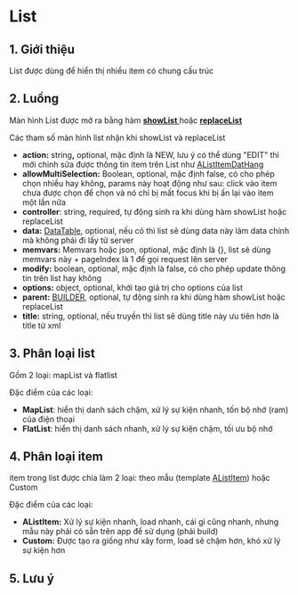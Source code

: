 # List

## 1. Giới thiệu

List được dùng để hiển thị nhiều item có chung cấu trúc

## 2. Luồng

Màn hình List được mở ra bằng hàm [**showList** ](../builder/phuong-thuc/showlist.md)hoặc [**replaceList**](../builder/phuong-thuc/replacelist.md)

Các tham số màn hình list nhận khi showList và replaceList

* **action:** strin&#x67;**,** optional, mặc định là NEW, lưu ý có thể dùng "EDIT" thì mới chỉnh sửa được thông tin item trên List như [AListItemDatHang ](../alistitem/alistitemdathang.md)
* **allowMultiSelection:** Boolean, optional, mặc định false, có cho phép chọn nhiều hay không, params này hoạt động như sau: click vào item chưa được chọn để chọn và nó chỉ bị mất focus khi bị ấn lại vào item một lần nữa
* **controller**: string, required, tự động sinh ra khi dùng hàm showList hoặc replaceList
* **data:** [DataTable](../class/datatable.md), optional, nếu có thì list sẽ dùng data này làm data chính mà không phải đi lấy từ server
* **memvars:** Memvars hoặc json, optional, mặc định là {}, list sẽ dùng memvars này + pageIndex là 1 để gọi request lên server
* **modify:** boolean, optional, mặc định là false, có cho phép update thông tin trên list hay không
* **options:** object, optional, khởi tạo giá trị cho options của list
* **parent:** [BUILDER](../class/builder.md), optional, tự động sinh ra khi dùng hàm showList hoặc replaceList
* **title:** string, optional, nếu truyền thì list sẽ dùng title này ưu tiên hơn là title từ xml

## 3. Phân loại list

Gồm 2 loại: mapList và flatlist

Đặc điểm của các loại:

* **MapList**: hiển thị danh sách chậm,  xử lý sự kiện nhanh, tốn bộ nhớ (ram) của điện thoại
* **FlatList**: hiển thị danh sách nhanh, xử lý sự kiện chậm, tối ưu bộ nhớ

## 4. Phân loại item

item trong list được chia làm 2 loại: theo mẫu (template [AListItem](../alistitem/)) hoặc Custom

Đặc điểm của các loại:

* **AListItem:** Xử lý sự kiện nhanh, load nhanh, cái gì cũng nhanh, nhưng mẫu này phải có sẵn trên app để sử dụng (phải build)
* **Custom:** Được tạo ra giống như xây form, load sẽ chậm hơn, khó xử lý sự kiện hơn

## 5. Lưu ý

